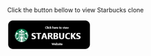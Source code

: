 Click the button bellow to view Starbucks clone

<a href="https://joyal-74.github.io/starbucks/" target="_blank">
  <img src="assets/Starbucks-button.png" alt="starbucks website" width="192" height="70">
</a>
